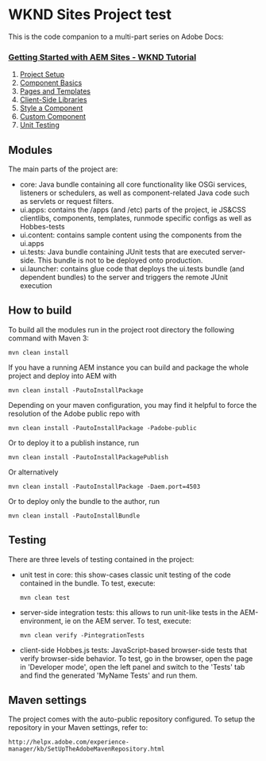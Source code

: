 # WKND Sites Project test

This is the code companion to a multi-part series on Adobe Docs:

### [Getting Started with AEM Sites - WKND Tutorial](https://docs.adobe.com/content/help/en/experience-manager-learn/getting-started-wknd-tutorial-develop/overview.html)

1. [Project Setup](https://docs.adobe.com/content/help/en/experience-manager-learn/getting-started-wknd-tutorial-develop/project-setup.html)
2. [Component Basics](https://docs.adobe.com/content/help/en/experience-manager-learn/getting-started-wknd-tutorial-develop/component-basics.html)
3. [Pages and Templates](https://docs.adobe.com/content/help/en/experience-manager-learn/getting-started-wknd-tutorial-develop/pages-templates.html)
4. [Client-Side Libraries](https://docs.adobe.com/content/help/en/experience-manager-learn/getting-started-wknd-tutorial-develop/client-side-libraries.html)
5. [Style a Component](https://docs.adobe.com/content/help/en/experience-manager-learn/getting-started-wknd-tutorial-develop/style-system.html)
6. [Custom Component](https://docs.adobe.com/content/help/en/experience-manager-learn/getting-started-wknd-tutorial-develop/custom-component.html)
7. [Unit Testing](https://docs.adobe.com/content/help/en/experience-manager-learn/getting-started-wknd-tutorial-develop/unit-testing.html)

## Modules

The main parts of the project are:

* core: Java bundle containing all core functionality like OSGi services, listeners or schedulers, as well as component-related Java code such as servlets or request filters.
* ui.apps: contains the /apps (and /etc) parts of the project, ie JS&CSS clientlibs, components, templates, runmode specific configs as well as Hobbes-tests
* ui.content: contains sample content using the components from the ui.apps
* ui.tests: Java bundle containing JUnit tests that are executed server-side. This bundle is not to be deployed onto production.
* ui.launcher: contains glue code that deploys the ui.tests bundle (and dependent bundles) to the server and triggers the remote JUnit execution

## How to build

To build all the modules run in the project root directory the following command with Maven 3:

    mvn clean install

If you have a running AEM instance you can build and package the whole project and deploy into AEM with  

    mvn clean install -PautoInstallPackage

Depending on your maven configuration, you may find it helpful to force the resolution of the Adobe public repo with

    mvn clean install -PautoInstallPackage -Padobe-public
    
Or to deploy it to a publish instance, run

    mvn clean install -PautoInstallPackagePublish
    
Or alternatively

    mvn clean install -PautoInstallPackage -Daem.port=4503

Or to deploy only the bundle to the author, run

    mvn clean install -PautoInstallBundle

## Testing

There are three levels of testing contained in the project:

* unit test in core: this show-cases classic unit testing of the code contained in the bundle. To test, execute:

    ```
    mvn clean test
    ```

* server-side integration tests: this allows to run unit-like tests in the AEM-environment, ie on the AEM server. To test, execute:

    ```
    mvn clean verify -PintegrationTests
    ```

* client-side Hobbes.js tests: JavaScript-based browser-side tests that verify browser-side behavior. To test, go in the browser, open the page in 'Developer mode', open the left panel and switch to the 'Tests' tab and find the generated 'MyName Tests' and run them.


## Maven settings

The project comes with the auto-public repository configured. To setup the repository in your Maven settings, refer to:

    http://helpx.adobe.com/experience-manager/kb/SetUpTheAdobeMavenRepository.html
